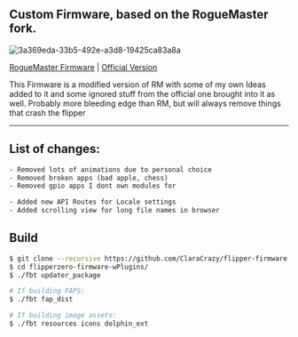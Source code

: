 ## Custom Firmware, based on the RogueMaster fork.
![3a369eda-33b5-492e-a3d8-19425ca83a8a](https://user-images.githubusercontent.com/55334727/208327285-07abf8e9-7f11-491e-8c17-6fbbae4a5752.png)

[RogueMaster Firmware](https://github.com/RogueMaster/flipperzero-firmware-wPlugins) | [Official Version](https://github.com/flipperdevices/flipperzero-firmware)

This Firmware is a modified version of RM with some of my own Ideas added to it and some ignored stuff from the official one brought into it as well. Probably more bleeding edge than RM, but will always remove things that crash the flipper

-----

## List of changes:

```txt
- Removed lots of animations due to personal choice
- Removed broken apps (bad apple, chess)
- Removed gpio apps I dont own modules for

- Added new API Routes for Locale settings
- Added scrolling view for long file names in browser
```

## Build

```bash
$ git clone --recursive https://github.com/ClaraCrazy/flipper-firmware.git
$ cd flipperzero-firmware-wPlugins/
$ ./fbt updater_package

# If building FAPS:
$ ./fbt fap_dist

# If building image assets:
$ ./fbt resources icons dolphin_ext
```
